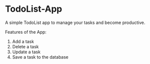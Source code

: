 # TodoList-App
A simple TodoList app to manage your tasks and become productive.

Features of the App:
1. Add a task
2. Delete a task
3. Update a task
4. Save a task to the database

